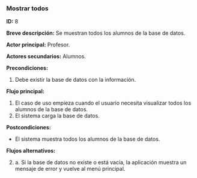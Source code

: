 ### Mostrar todos

**ID:** 8

**Breve descripción:** Se muestran todos los alumnos de la base de datos.

**Actor principal:** Profesor.

**Actores secundarios:** Alumnos.

**Precondiciones:**

1. Debe existir la base de datos con la información.

**Flujo principal:**

1. El caso de uso empieza cuando el usuario necesita visualizar todos los alumnos de la base de datos.
2. El sistema carga la base de datos.

**Postcondiciones:**

* El sistema muestra todos los alumnos de la base de datos.

**Flujos alternativos:**

2. a. Si la base de datos no existe o está vacía, la aplicación muestra un mensaje de error y vuelve al menú principal.
